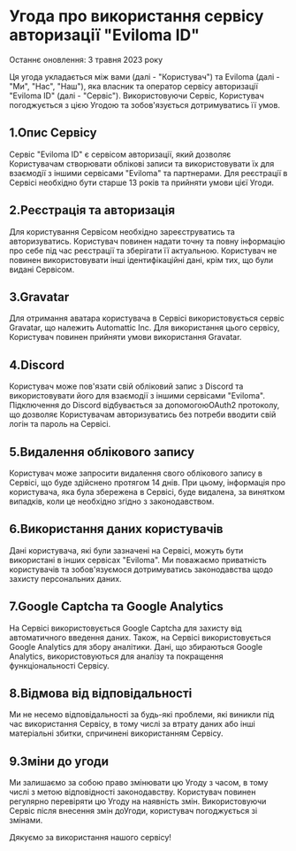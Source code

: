 # Угода про використання сервісу авторизації "Eviloma ID"

Останнє оновлення: 3 травня 2023 року

Ця угода укладається між вами (далі - "Користувач") та Eviloma (далі - "Ми", "Нас", "Наш"), яка власник та оператор сервісу авторизації "Eviloma ID" (далі - "Сервіс"). Використовуючи Сервіс, Користувач погоджується з цією Угодою та зобов'язується дотримуватись її умов.

## 1.Опис Сервісу
Сервіс "Eviloma ID" є сервісом авторизації, який дозволяє Користувачам створювати облікові записи та використовувати їх для взаємодії з іншими сервісами "Eviloma" та партнерами. Для реєстрації в Сервісі необхідно бути старше 13 років та прийняти умови цієї Угоди.

## 2.Реєстрація та авторизація
Для користування Сервісом необхідно зареєструватись та авторизуватись. Користувач повинен надати точну та повну інформацію про себе під час реєстрації та зберігати її актуальною. Користувач не повинен використовувати інші ідентифікаційні дані, крім тих, що були видані Сервісом.

## 3.Gravatar
Для отримання аватара користувача в Сервісі використовується сервіс Gravatar, що належить Automattic Inc. Для використання цього сервісу, Користувач повинен прийняти умови використання Gravatar.

## 4.Discord
Користувач може пов'язати свій обліковий запис з Discord та використовувати його для взаємодії з іншими сервісами "Eviloma". Підключення до Discord відбувається за допомогоюOAuth2 протоколу, що дозволяє Користувачам авторизуватись без потреби вводити свій логін та пароль на Сервісі.

## 5.Видалення облікового запису
Користувач може запросити видалення свого облікового запису в Сервісі, що буде здійснено протягом 14 днів. При цьому, інформація про користувача, яка була збережена в Сервісі, буде видалена, за винятком випадків, коли це необхідно згідно з законодавством.

## 6.Використання даних користувачів
Дані користувача, які були зазначені на Сервісі, можуть бути використані в інших сервісах "Eviloma". Ми поважаємо приватність користувачів та зобов'язуємося дотримуватись законодавства щодо захисту персональних даних.

## 7.Google Captcha та Google Analytics
На Сервісі використовується Google Captcha для захисту від автоматичного введення даних. Також, на Сервісі використовується Google Analytics для збору аналітики. Дані, що збираються Google Analytics, використовуються для аналізу та покращення функціональності Сервісу.

## 8.Відмова від відповідальності
Ми не несемо відповідальності за будь-які проблеми, які виникли під час використання Сервісу, в тому числі за втрату даних або інші матеріальні збитки, спричинені використанням Сервісу.

## 9.Зміни до угоди
Ми залишаємо за собою право змінювати цю Угоду з часом, в тому числі з метою відповідності законодавству. Користувач повинен регулярно перевіряти цю Угоду на наявність змін. Використовуючи Сервіс після внесення змін доУгоди, користувач погоджується зі змінами.

Дякуємо за використання нашого сервісу!